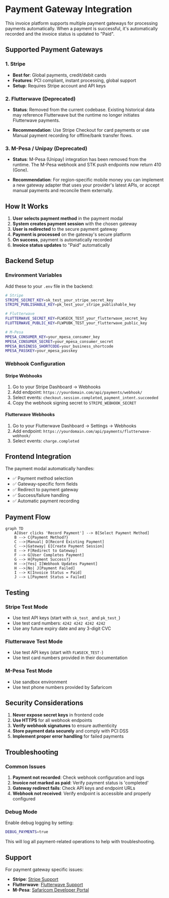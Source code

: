 # Payment Gateway Integration

This invoice platform supports multiple payment gateways for processing payments automatically. When a payment is successful, it's automatically recorded and the invoice status is updated to "Paid".

## Supported Payment Gateways

### 1. Stripe
- **Best for**: Global payments, credit/debit cards
- **Features**: PCI compliant, instant processing, global support
- **Setup**: Requires Stripe account and API keys

### 2. Flutterwave (Deprecated)

- **Status**: Removed from the current codebase. Existing historical data may reference Flutterwave but the runtime no longer initiates Flutterwave payments.

- **Recommendation**: Use Stripe Checkout for card payments or use Manual payment recording for offline/bank transfer flows.

### 3. M-Pesa / Unipay (Deprecated)

- **Status**: M-Pesa (Unipay) integration has been removed from the runtime. The M-Pesa webhook and STK push endpoints now return 410 (Gone).

- **Recommendation**: For region-specific mobile money you can implement a new gateway adapter that uses your provider's latest APIs, or accept manual payments and reconcile them externally.

## How It Works

1. **User selects payment method** in the payment modal
2. **System creates payment session** with the chosen gateway
3. **User is redirected** to the secure payment gateway
4. **Payment is processed** on the gateway's secure platform
5. **On success**, payment is automatically recorded
6. **Invoice status updates** to "Paid" automatically

## Backend Setup

### Environment Variables

Add these to your `.env` file in the backend:

```bash
# Stripe
STRIPE_SECRET_KEY=sk_test_your_stripe_secret_key
STRIPE_PUBLISHABLE_KEY=pk_test_your_stripe_publishable_key

# Flutterwave
FLUTTERWAVE_SECRET_KEY=FLWSECK_TEST_your_flutterwave_secret_key
FLUTTERWAVE_PUBLIC_KEY=FLWPUBK_TEST_your_flutterwave_public_key

# M-Pesa
MPESA_CONSUMER_KEY=your_mpesa_consumer_key
MPESA_CONSUMER_SECRET=your_mpesa_consumer_secret
MPESA_BUSINESS_SHORTCODE=your_business_shortcode
MPESA_PASSKEY=your_mpesa_passkey
```

### Webhook Configuration

#### Stripe Webhooks
1. Go to your Stripe Dashboard → Webhooks
2. Add endpoint: `https://yourdomain.com/api/payments/webhook/`
3. Select events: `checkout.session.completed`, `payment_intent.succeeded`
4. Copy the webhook signing secret to `STRIPE_WEBHOOK_SECRET`

#### Flutterwave Webhooks
1. Go to your Flutterwave Dashboard → Settings → Webhooks
2. Add endpoint: `https://yourdomain.com/api/payments/flutterwave-webhook/`
3. Select events: `charge.completed`

## Frontend Integration

The payment modal automatically handles:
- ✅ Payment method selection
- ✅ Gateway-specific form fields
- ✅ Redirect to payment gateway
- ✅ Success/failure handling
- ✅ Automatic payment recording

## Payment Flow

```mermaid
graph TD
    A[User clicks 'Record Payment'] --> B[Select Payment Method]
    B --> C{Payment Method?}
    C -->|Manual| D[Record Existing Payment]
    C -->|Gateway| E[Create Payment Session]
    E --> F[Redirect to Gateway]
    F --> G[User Completes Payment]
    G --> H{Payment Success?}
    H -->|Yes| I[Webhook Updates Payment]
    H -->|No| J[Payment Failed]
    I --> K[Invoice Status = Paid]
    J --> L[Payment Status = Failed]
```

## Testing

### Stripe Test Mode
- Use test API keys (start with `sk_test_` and `pk_test_`)
- Use test card numbers: `4242 4242 4242 4242`
- Use any future expiry date and any 3-digit CVC

### Flutterwave Test Mode
- Use test API keys (start with `FLWSECK_TEST-`)
- Use test card numbers provided in their documentation

### M-Pesa Test Mode
- Use sandbox environment
- Use test phone numbers provided by Safaricom

## Security Considerations

1. **Never expose secret keys** in frontend code
2. **Use HTTPS** for all webhook endpoints
3. **Verify webhook signatures** to ensure authenticity
4. **Store payment data securely** and comply with PCI DSS
5. **Implement proper error handling** for failed payments

## Troubleshooting

### Common Issues

1. **Payment not recorded**: Check webhook configuration and logs
2. **Invoice not marked as paid**: Verify payment status is 'completed'
3. **Gateway redirect fails**: Check API keys and endpoint URLs
4. **Webhook not received**: Verify endpoint is accessible and properly configured

### Debug Mode

Enable debug logging by setting:
```bash
DEBUG_PAYMENTS=true
```

This will log all payment-related operations to help with troubleshooting.

## Support

For payment gateway specific issues:
- **Stripe**: [Stripe Support](https://support.stripe.com/)
- **Flutterwave**: [Flutterwave Support](https://support.flutterwave.com/)
- **M-Pesa**: [Safaricom Developer Portal](https://developer.safaricom.co.ke/)

